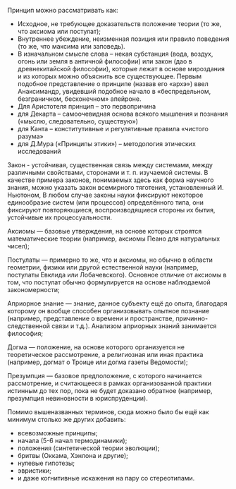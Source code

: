 Принцип можно рассматривать как:
* Исходное, не требующее доказательств положение теории (то же, что аксиома или постулат); 
* Внутреннее убеждение, неизменная позиция или правило поведения (то же, что максима или заповедь). 
* В изначальном смысле слова – некая субстанция (вода, воздух, огонь или земля в античной философии) или закон (дао в древнекитайской философии), которые лежат в основе мироздания и из которых можно объяснить все существующее. Первым подобное представление о принципе (назвав его «архэ») ввел Анаксимандр, увидевший подобное начало в «беспредельном, безграничном, бесконечном» апейроне. 
* Для Аристотеля принцип – это первопричина
* для Декарта – самоочевидная основа всякого мышления и познания («мыслю, следовательно, существую»)
* для Канта – конститутивные и регулятивные правила «чистого разума»
* для Д.Мура («Принципы этики») – методология этических исследований




Закон - устойчивая, существенная связь между системами, между различными свойствами, сторонами и т. п. изучаемой системы. В качестве примера законов, понимаемых здесь как форма научного знания, можно указать закон всемирного тяготения, установленный И. Ньютоном, В любом случае законы науки фиксируют некоторое единообразие систем (или процессов) определённого типа, они фиксируют повторяющиеся, воспроизводящиеся стороны их бытия, устойчивые их процессуальности. 





Аксиомы — базовые утверждения, на основе которых строятся математические теории (например, аксиомы Пеано для натуральных чисел);

Постулаты — примерно то же, что и аксиомы, но обычно в области геометрии, физики или другой естественной науки (например, постулаты Евклида или Лобачевского). Основное отличие от аксиомы в том, что постулат обычно формулируется на основе наблюдаемой закономерности;





Априорное знание — знание, данное субъекту ещё до опыта, благодаря которому он вообще способен организовывать опытное познание (например, представление о времени и пространстве, причинно-следственной связи и т.д.). Анализом априорных знаний занимается философия;





Догма — положение, на основе которого организуется не теоретическое рассмотрение, а религиозная или иная практика (например, догмат о Троице или догма газеты Ведомости);





Презумпция — базовое предположение, с которого начинается рассмотрение, и считающееся в рамках организованной практики истинным до тех пор, пока не будет доказано обратное (например, презумпция невиновности в юриспруденции).






Помимо вышеназванных терминов, сюда можно было бы ещё как минимум столько же других добавить:
- всевозможные принципы;
- начала (5-6 начал термодинамики);
- положения (синтетической теории эволюции);
- бритвы (Оккама, Хэнлона и другие);
- нулевые гипотезы;
- эвристики;
- и даже когнитивные искажения на пару со стереотипами.